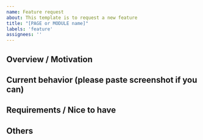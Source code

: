 ```yaml
---
name: Feature request
about: This template is to request a new feature
title: "[PAGE or MODULE name]"
labels: 'feature'
assignees: ''
---
```


## Overview / Motivation
<!-- Why it is better to do or it is most useful in the real world -->

## Current behavior (please paste screenshot if you can)
<!-- Providing context helps us come up with a solution that is most useful in the real world -->

## Requirements / Nice to have
<!-- What feature will make you much more convenient? -->
<!-- If you're suggesting a change/improvement, tell us how it should work -->

## Others
<!-- If you have any other comments, please write it 🙇‍♂️ -->